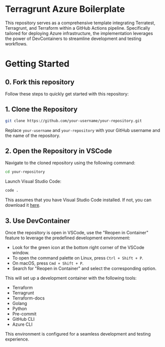 # Terragrunt Azure Boilerplate
This repository serves as a comprehensive template integrating Terratest, Terragrunt, and Terraform within a GitHub Actions pipeline. Specifically tailored for deploying Azure infrastructure, the implementation leverages the power of DevContainers to streamline development and testing workflows.

# Getting Started

## 0. Fork this repository


Follow these steps to quickly get started with this repository:

## 1. Clone the Repository

```bash
git clone https://github.com/your-username/your-repository.git
```

Replace `your-username` and `your-repository` with your GitHub username and the name of the repository.

## 2. Open the Repository in VSCode

Navigate to the cloned repository using the following command:

```bash
cd your-repository
```

Launch Visual Studio Code:

```bash
code .
```

This assumes that you have Visual Studio Code installed. If not, you can download it [here](https://code.visualstudio.com/download).

## 3. Use DevContainer

Once the repository is open in VSCode, use the "Reopen in Container" feature to leverage the predefined development environment:

- Look for the green icon at the bottom right corner of the VSCode window.
- To open the command palette on Linux, press `Ctrl + Shift + P`.
- On macOS, press `Cmd + Shift + P`.
- Search for "Reopen in Container" and select the corresponding option.

This will set up a development container with the following tools:

- Terraform
- Terragrunt
- Terraform-docs
- Golang
- Python
- Pre-commit
- GitHub CLI
- Azure CLI

This environment is configured for a seamless development and testing experience.
